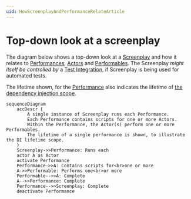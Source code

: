 ```yaml
---
uid: HowScreenplayAndPerformanceRelateArticle
---
```


# Top-down look at a screenplay

The diagram below shows a top-down look at a [Screenplay] and how it relates to [Performances], [Actors] and [Performables].
The Screenplay _might itself be controlled by_ a [Test Integration], if Screenplay is being used for automated tests.

The lifetime shown, for the [Performance] also indicates the lifetime of [the dependency injection scope].

```mermaid
sequenceDiagram
    accDescr {
        A single instance of Screenplay runs each Performance.
        Each Performance contains scripts for one or more Actors.
        Within the Performance, the Actor(s) perform one or more Performables.
        The lifetime of a single performance is shown, to illustrate the DI lifetime scope.
    }
    Screenplay->>Performance: Runs each
    actor A as Actor
    activate Performance
    Performance->>A: Contains scripts for<br>one or more
    A->>Performable: Performs one<br>or more
    Performable-->>A: Complete
    A-->>Performance: Complete
    Performance-->>Screenplay: Complete
    deactivate Performance
```

[Screenplay]: xref:CSF.Screenplay.Screenplay
[Performances]: xref:CSF.Screenplay.Performance
[Actors]: xref:CSF.Screenplay.Actor
[Performables]: ../glossary/Performable.md
[Test Integration]: ../glossary/Integration.md
[Performance]: xref:CSF.Screenplay.Performance
[the dependency injection scope]: dependencyInjection/DependencyInjectionScope.md
